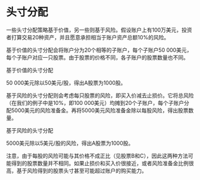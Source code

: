 # 头寸分配

一些头寸分配策略基于价值，另一些则基于风险。假设账户上有100万美元，投资者打算交易20种资产，并且愿意承担相当于账户资产总额10%的风险。

基于价值的头寸分配会将账户分为20个相等的子账户，每个子账户50 000美元，每个子账户对应一只股票。由于股票的价格不同，各子账户的股票数量也不同。

基于价值的头寸分配

[](http://popImage?src='../Images/584-1.jpg')

50 000美元除以50美元/股，得出A股票为1000股。

基于风险的头寸分配则会考虑每只股票的风险，即买入价减去止损价。它将总风险（在我们的例子中是10%，即100 000美元）均摊到20个子账户，每个子账户分配5000美元的风险准备金。再将5000美元风险准备金除以每股风险，得出股票数量。

基于风险的头寸分配

[](http://popImage?src='../Images/584-2.jpg')

5000美元除以5美元/股的风险，得出A股票为1000股。

注意，由于每股的风险可能与其价格不成正比（见股票B和C），因此这两种方法可能得到的股票数量并不相同。如果止损价和买入价很接近，或者风险准备金比例很高，基于风险得到的股票头寸甚至可能超过账户的购买能力。